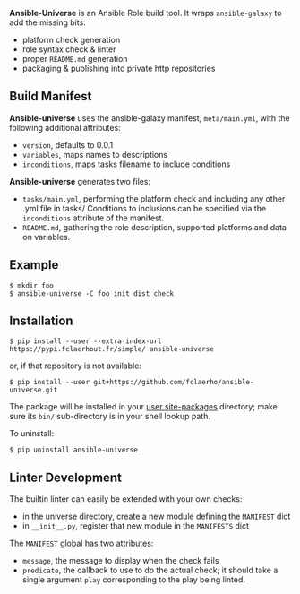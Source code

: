 
**Ansible-Universe** is an Ansible Role build tool.
It wraps `ansible-galaxy` to add the missing bits:
  * platform check generation
  * role syntax check & linter
  * proper `README.md` generation
  * packaging & publishing into private http repositories


Build Manifest
--------------

**Ansible-universe** uses the ansible-galaxy manifest, `meta/main.yml`, with the following additional attributes:
  * `version`, defaults to 0.0.1
  * `variables`, maps names to descriptions
  * `inconditions`, maps tasks filename to include conditions

**Ansible-universe** generates two files:
  * `tasks/main.yml`, performing the platform check and including any other .yml file in tasks/
    Conditions to inclusions can be specified via the `inconditions` attribute of the manifest.
  * `README.md`, gathering the role description, supported platforms and data on variables.


Example
-------

	$ mkdir foo
	$ ansible-universe -C foo init dist check


Installation
------------

	$ pip install --user --extra-index-url https://pypi.fclaerhout.fr/simple/ ansible-universe

or, if that repository is not available:

	$ pip install --user git+https://github.com/fclaerho/ansible-universe.git

The package will be installed in your [user site-packages](https://www.python.org/dev/peps/pep-0370/#specification) directory; make sure its `bin/` sub-directory is in your shell lookup path.

To uninstall:

	$ pip uninstall ansible-universe


Linter Development
------------------

The builtin linter can easily be extended with your own checks:
  * in the universe directory, create a new module defining the `MANIFEST` dict
  * in `__init__.py`, register that new module in the `MANIFESTS` dict

The `MANIFEST` global has two attributes:
  * `message`, the message to display when the check fails
  * `predicate`, the callback to use to do the actual check;
     it should take a single argument `play` corresponding to the play being linted.
